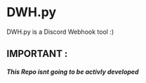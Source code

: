 # DWH.py
DWH.py is a Discord Webhook tool :)

## IMPORTANT : 
##### This Repo isnt going to be activly developed
